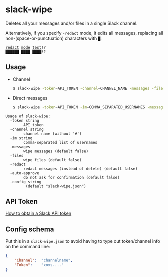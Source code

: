 # slack-wipe

Deletes all your messages and/or files in a single Slack channel.

Alternatively, if you specify `-redact` mode, it edits all messages, replacing all non-(space-or-punctuation) characters with `█`:

```text
redact mode test!?
██████ ████ ████!?
```


## Usage

- Channel
  ```sh
  $ slack-wipe -token=API_TOKEN -channel=CHANNEL_NAME -messages -files
  ```
- Direct messages
  ```sh
  $ slack-wipe -token=API_TOKEN -im=COMMA_SEPARATED_USERNAMES -messages -files
  ```

```
Usage of slack-wipe:
  -token string
        API token
  -channel string
        channel name (without '#')
  -im string
        comma-separated list of usernames
  -messages
        wipe messages (default false)
  -files
        wipe files (default false)
  -redact
        redact messages (instead of delete) (default false)
  -auto-approve
        do not ask for confirmation (default false)
  -config string
         (default "slack-wipe.json")
```

## API Token

[How to obtain a Slack API token](https://github.com/jackellenberger/emojme#finding-a-slack-token)

## Config schema

Put this in a `slack-wipe.json` to avoid having to type out token/channel info on the command line:

```json
{
    "Channel":  "channelname",
    "Token":    "xoxs-..."
}
```
